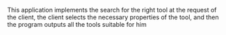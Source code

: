 This application implements the search for the right tool at the request of the client, the client selects the necessary properties of the tool, and then the program outputs all the tools suitable for him
